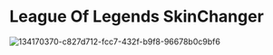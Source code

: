 # League Of Legends SkinChanger
![134170370-c827d712-fcc7-432f-b9f8-96678b0c9bf6](https://github.com/user-attachments/assets/fc379363-05db-42d8-ad28-3a5ab36fc331)
